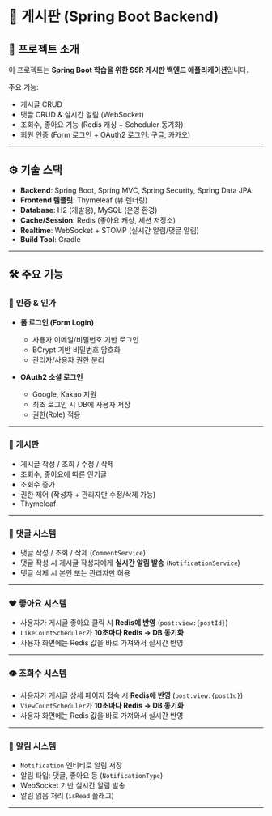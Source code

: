 # 📌 게시판 (Spring Boot Backend)

## 📖 프로젝트 소개
이 프로젝트는 **Spring Boot 학습을 위한 SSR 게시판 백엔드 애플리케이션**입니다.

주요 기능:
- 게시글 CRUD
- 댓글 CRUD & 실시간 알림 (WebSocket)
- 조회수, 좋아요 기능 (Redis 캐싱 + Scheduler 동기화)
- 회원 인증 (Form 로그인 + OAuth2 로그인: 구글, 카카오)

---

## ⚙️ 기술 스택
- **Backend**: Spring Boot, Spring MVC, Spring Security, Spring Data JPA
- **Frontend 템플릿**: Thymeleaf (뷰 렌더링)
- **Database**: H2 (개발용), MySQL (운영 환경)
- **Cache/Session**: Redis (좋아요 캐싱, 세션 저장소)
- **Realtime**: WebSocket + STOMP (실시간 알림/댓글 알림)
- **Build Tool**: Gradle

---

## 🛠 주요 기능

### 🔑 인증 & 인가
- **폼 로그인 (Form Login)**
    - 사용자 이메일/비밀번호 기반 로그인 
    - BCrypt 기반 비밀번호 암호화
    - 관리자/사용자 권한 분리

- **OAuth2 소셜 로그인**
    - Google, Kakao 지원 
    - 최초 로그인 시 DB에 사용자 저장
    - 권한(Role) 적용

---

### 📄 게시판
- 게시글 작성 / 조회 / 수정 / 삭제
- 조회수, 좋아요에 따른 인기글
- 조회수 증가
- 권한 제어 (작성자 + 관리자만 수정/삭제 가능)
- Thymeleaf 

---

### 💬 댓글 시스템
- 댓글 작성 / 조회 / 삭제 (`CommentService`)
- 댓글 작성 시 게시글 작성자에게 **실시간 알림 발송** (`NotificationService`)
- 댓글 삭제 시 본인 또는 관리자만 허용

---

### ❤️ 좋아요 시스템
- 사용자가 게시글 좋아요 클릭 시 **Redis에 반영** (`post:view:{postId}`)
- `LikeCountScheduler`가 **10초마다 Redis → DB 동기화**
- 사용자 화면에는 Redis 값을 바로 가져와서 실시간 반영


---
### 👁 조회수 시스템
- 사용자가 게시글 상세 페이지 접속 시 **Redis에 반영** (`post:view:{postId}`)
- `ViewCountScheduler`가 **10초마다 Redis → DB 동기화**
- 사용자 화면에는 Redis 값을 바로 가져와서 실시간 반영


---

### 🔔 알림 시스템
- `Notification` 엔티티로 알림 저장
- 알림 타입: 댓글, 좋아요 등 (`NotificationType`)
- WebSocket 기반 실시간 알림 발송
- 알림 읽음 처리 (`isRead` 플래그)

---

